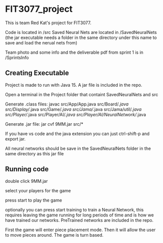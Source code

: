# FIT3077_project
This is team Red Kat's project for FIT3077.

Code is located in /src 
Saved Neural Nets are located in /SavedNeuralNets (the jar executable needs a folder in the same directory under this name to save and load the nerual nets from)

Team photo and some info and the deliverable pdf from sprint 1 is in /SprintsInfo

## Creating Executable
Project is made to run with Java 15. A jar file is included in the repo.

Open a terminal in the Project folder that containt SavedNeuralNets and src

Generate .class files:
javac src/App/App.java src/Board/*.java src/Display/*.java src/Game/*.java src/Jama/*.java src/Jama/util/*.java src/Player/*.java src/Player/AI/*.java src/Player/AI/NeuralNetwork/*.java

Generate .jar file:
jar cvf 9MM.jar src/*



If you have vs code and the java extension you can just ctrl-shift-p and export jar.

All neural networks should be save in the SavedNeuralNets folder in the same directory as this jar file

## Running code
double click 9MM.jar

select your players for the game

press start to play the game

optionally you can press start training to train a Neural Network, this requires leaving the game running for long periods of time and is how we have trained our networks. PreTrained networks are included in the repo.

First the game will enter piece placement mode. Then it will allow the user to move pieces around. The game is turn based.
